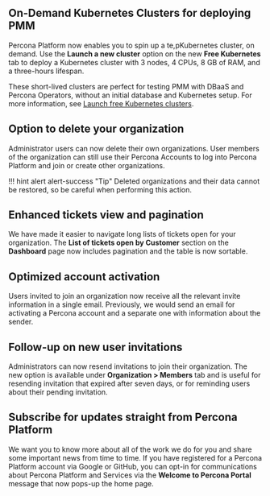 ## On-Demand Kubernetes Clusters for deploying PMM
Percona Platform now enables you to spin up a te,pKubernetes cluster, on demand. Use the **Launch a new cluster** option on the new **Free Kubernetes** tab to deploy a Kubernetes cluster with 3 nodes, 4 CPUs, 8 GB of RAM, and a three-hours lifespan. 

These short-lived clusters are perfect for testing PMM with DBaaS and Percona Operators, without an initial database and Kubernetes setup. 
For more information, see [Launch free Kubernetes clusters](create-free-k8.md).

## Option to delete your organization 
Administrator users can now delete their own organizations. User members of the organization can still use their Percona Accounts to log into Percona Platform and join or create other organizations. 
        
!!! hint alert alert-success "Tip"
    Deleted organizations and their data cannot be restored, so be careful when performing this action.     

## Enhanced tickets view and pagination
We have made it easier to navigate long lists of tickets open for your organization. 
The **List of tickets open by Customer** section on the **Dashboard** page now includes pagination and the table is now sortable.

## Optimized account activation
Users invited to join an organization now receive all the relevant invite information in a single email. Previously, we would send an email for activating a Percona account and a separate one with information about the sender.
 
## Follow-up on new user invitations
Administrators can now resend invitations to join their organization. The new option is available under **Organization > Members** tab and is useful for resending  invitation that expired after seven days, or for reminding users about their pending invitation.  

## Subscribe for updates straight from Percona Platform
We want you to know more about all of the work we do for you and share some important news from time to time. If you have registered for a Percona Platform account via Google or GitHub, you can opt-in for communications about Percona Platform and Services via the **Welcome to Percona Portal** message that now pops-up the home page. 
